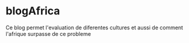 # blogAfrica
Ce blog permet l'evaluation de diferentes cultures et aussi de comment l'afrique surpasse de ce probleme
